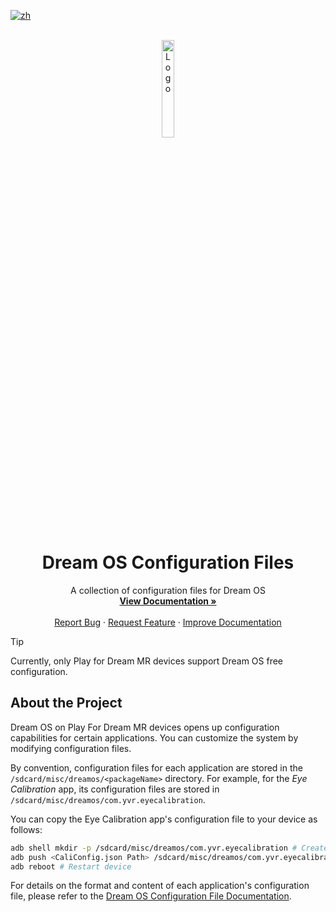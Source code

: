 [![zh](https://img.shields.io/badge/lang-zh-blue.svg)](./README.zh.md)

<!-- PROJECT LOGO -->
<br />
<div align="center">
    <a href="https://github.com/PlayForDreamDevelopers/DreamOSConfigs">
        <img src="https://www.pfdm.cn/en/static/img/logo.2b1b07e.png" alt="Logo" width="20%">
    </a>
    <h1 align="center"> Dream OS Configuration Files </h1>
    <p align="center">
        A collection of configuration files for Dream OS
        <br />
        <a href="https://www.pfdm.cn/yvrdoc/biz/docs/SystemCustomizationSolution.html"><strong>View Documentation »</strong></a>
        <br />
        <br />
        <a href="https://github.com/PlayForDreamDevelopers/DreamOSConfigs/issues/new?template=bug_report.yml">Report Bug</a>
        &middot;
        <a href="https://github.com/PlayForDreamDevelopers/DreamOSConfigs/issues/new?template=feature_request.yml">Request Feature</a>
        &middot;
        <a href="https://github.com/PlayForDreamDevelopers/DreamOSConfigs/issues/new?template=documentation_update.yml">Improve Documentation</a>
    </p>
</div>

> [!tip]
>
> Currently, only Play for Dream MR devices support Dream OS free configuration.

## About the Project

Dream OS on Play For Dream MR devices opens up configuration capabilities for certain applications. You can customize the system by modifying configuration files.

By convention, configuration files for each application are stored in the `/sdcard/misc/dreamos/<packageName>` directory. For example, for the *Eye Calibration* app, its configuration files are stored in `/sdcard/misc/dreamos/com.yvr.eyecalibration`.

You can copy the Eye Calibration app's configuration file to your device as follows:

```bash
adb shell mkdir -p /sdcard/misc/dreamos/com.yvr.eyecalibration # Create directory
adb push <CaliConfig.json Path> /sdcard/misc/dreamos/com.yvr.eyecalibration # Push file to device, replace <CaliConfig.json Path> with the actual path on your PC
adb reboot # Restart device
```

For details on the format and content of each application's configuration file, please refer to the [Dream OS Configuration File Documentation](https://www.pfdm.cn/yvrdoc/bizen/docs/SystemCustomizationSolution.html).